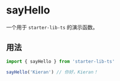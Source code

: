 # sayHello

一个用于 `starter-lib-ts` 的演示函数。

## 用法

```js
import { sayHello } from 'starter-lib-ts'

sayHello('Kieran') // 你好，Kieran！
```
